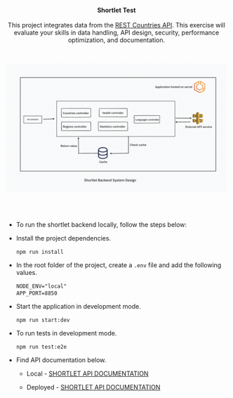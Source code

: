 <p align="center"><b>Shortlet Test</b> <br><br> This project integrates data from the <a href="https://restcountries.com/">REST Countries API</a>. This exercise will evaluate your skills in data handling, API design, security, performance optimization, and documentation. 
</p>

<br>

<p align="center">
    <img src="./docs/arch.png" alt="Shortlet-test Backend System Design" />
</p>


<br><br>

* To run the shortlet backend locally, follow the steps below:


* Install the project dependencies.
  ```
  npm run install
  ```

* In the root folder of the project, create a `.env` file and add the following values.
  ```
  NODE_ENV="local"
  APP_PORT=8850
  ```


* Start the application in development mode.
  ```
  npm run start:dev
  ```

* To run tests in development mode.
  ```
  npm run test:e2e
  ```

* Find API documentation below.
  * <p>Local - <a href="http://localhost:8850/api-docs">SHORTLET API DOCUMENTATION </a></p>
  * <p>Deployed - <a href="http://localhost:8850/api-docs">SHORTLET API DOCUMENTATION </a></p>
